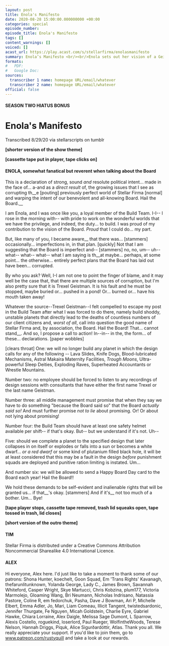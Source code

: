 ```yaml
---
layout: post
title: Enola's Manifesto
date: 2020-08-28 15:00:00.000000000 +00:00
categories: special
episode_number: 
episode_title: Enola's Manifesto
tags: []
content_warnings: []
voiced: []
acast_url: https://play.acast.com/s/stellarfirma/enolasmanifesto
summary: Enola’s Manifesto <br/><br/>Enola sets out her vision of a Geistman-free future for Stellar Firma.
formats:
#   PDF: 
#   Google Doc: 
sources:
  transcriber 1 name: homepage URL/email/whatever
  transcriber 2 name: homepage URL/email/whatever
official: false
---
```


#### SEASON TWO HIATUS BONUS

# __Enola's Manifesto__

Transcribed 8/29/20 via stellarscripts on tumblr

__[shorter version of the show theme]__

__[cassette tape put in player, tape clicks on]__

#### ENOLA, somewhat fanatical but reverent when talking about the Board

This is a declaration of strong, sound *and* resolute political intent... made in the face of... a-and as a *direct result* of, the growing issues that I see as corrupting th__e [pouting] previously perfect world of Stellar Firma [normal] and warping the intent of our benevolent and all-knowing Board. Hail the Board.__

I am Enola, and I was once like you, a loyal member of the Build Team. I-I-- I rose in the morning with-- with pride to work on the wonderful worlds that we have the privilege, and indeed, the duty... to build. I was proud of my contribution to the vision of the Board. *Proud* that I could do... my part.

But, like many of you, I became aware__ that there was... [stammers] occasionally... imperfections in, in that plan. [quickly] Not that I am suggesting that the Board is imperfect and-- [stammers] no, no, um-- uh-- what-- what-- what-- what I am saying is th__at maybe... perhaps, at some point... the otherwise... entirely perfect plans that the Board has laid out have been... corrupted.

By who you ask? Well, I-I am not one to point the finger of blame, and it may well be the case that, that there are multiple sources of corruption, but I'm also pretty sure that it is Trexel Geistman. It is his fault and he must be stopped, maybe buried or... pushed in a pond! Or... burned or... have his mouth taken away!

Whatever the source--Trexel Geistman--I felt compelled to escape my post in the Build Team after what I was forced to do there, namely build shoddy, unstable planets that directly lead to the deaths of countless numbers of our client citizens and, *worst of all*, call into question the good name of Stellar Firma and, by association, the Board. Hail the Board! That... cannot stand__. And so, I propose a call to action! In--in-- in the, the form... of these... declarations. [paper wobbles]

[clears throat] One: we will no longer build any planet in which the design calls for any of the following -- Lava Slides, Knife Dogs, Blood-lubricated Mechanisms, Astral Makaira Maternity Facilities, *Trough Moons*, Ultra-powerful Sleep Deities, Exploding Raves, Superheated Accountants or Wrestle Mountains.

Number two: no employee should be forced to listen to any recordings of design sessions with consultants that have either the first name Trexel or the last name Geistman.

Number three: all middle management must promise that when they say we have to do something "because the Board said so" that the Board *actually said so!* And must further promise *not to lie* about promising. Or! Or about not lying about promising!

Number four: the Build Team should have at least one safety helmet available per shift-- if that's okay. But-- but we understand if it's not. Uh--

Five: should we complete a planet to the specified design that later collapses in on itself or explodes or falls into a sun or becomes a white dwarf... *or a red dwarf* or some kind of plutanium filled black hole, it will be at least considered that this may be a fault in the design *before* punishment squads are deployed and punitive ration limiting is instated. Um...

And number six: we will be allowed to send a Happy Board Day card to the Board each year! Hail the Board!!

We hold these demands to be self-evident and inalienable rights that will be granted us... if that__'s okay. [stammers] And if it's__ not too much of a bother. Um... Bye!

__[tape player stops, cassette tape removed, trash lid squeaks open, tape tossed in trash, lid closes]__

__[short version of the outro theme]__

#### TIM

Stellar Firma is distributed under a Creative Commons Attribution Noncommercial Sharealike 4.0 International Licence.

#### ALEX

Hi everyone, Alex here. I'd just like to take a moment to thank some of our patrons: Shona Hunter, koechelt, Goon Squad, Em 'Trans Rights' Kavanagh, thefarunlitunknown, Yolanda George, Lady C., James Brown, Savannah Whiteford, Casper Wright, Skye Martucci, Chris Kobzina, plum177, Victoria Marmolejo, Gloaming Wang, Bri Neumann, Nicholas Indrisano, Natassia Pastore, Coline R, em fedorchuk, Pasha, Dave J Bowman, Ari P, Michelle Elbert, Emma Adler, Jo, Mari, Liam Comeau, Illicit Tangent, twistedsardonic, Jennifer Thurgate, Fe Nguyen, Micah Goldstein, Charlie Eyre, Gabriel Hawke, Chiara Lorraine, Alex Daigle, Melissa Sage Dumont, L Sparrow, Alexis Costello, roguekind, loserlord, Paul Rueger, WolfintheWoods, Terese Nelson, Hannah Driggs, Piquk, Alice Sigurðardóttir, Atlas. Thank you all. We really appreciate your support. If you'd like to join them, go to www.patreon.com/rustyquill and take a look at our rewards.